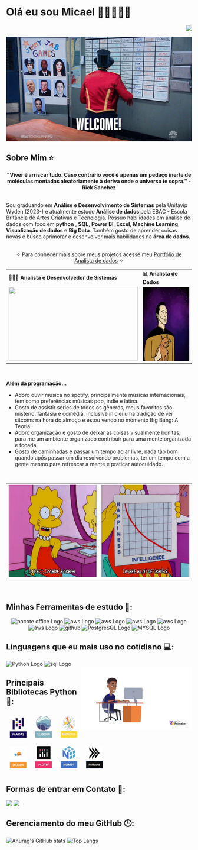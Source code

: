 # Olá eu sou Micael 👋🏽👨🏽‍💻
<!-- contador de visitas -->
<img align="right" src="https://komarev.com/ghpvc/?username=micaellimaj&color=0000FF"><br>
</div>
<!--fim contador -->

<!-- GIF B99 -->
<div align="center">
 <td><img src="WELCOME.gif" width="700" style="display: block; margin: 0 auto;" alt="B99"> </td>
  </div>
<!-- FIM GIF B99 -->

<!-- Sobre me -->

## Sobre Mim ⭐️

<div align='center'>
  <b>"Viver é arriscar tudo. Caso contrário você é apenas um pedaço inerte de moléculas montadas aleatoriamente à deriva onde o universo te sopra." - Rick Sanchez</b>
</div><br>

Sou graduando em <b>Análise e Desenvolvimento de Sistemas</b> pela Unifavip Wyden (2023-) e atualmente estudo <b> Análise de dados </b> pela EBAC - Escola Britância de Artes Criativas e Tecnologia. Possuo habilidades em análise de dados com foco em <b>python</b> , <b>SQL</b>, <b>Power BI</b>, <b>Excel</b>, <b>Machine Learning</b>, <b>Visualização de dados</b> e <b>Big Data</b>. Também gosto de aprender coisas novas e busco aprimorar e desenvolver mais habilidades  na <b>área de dados</b>.
<br><br>

<div align='center'>

✧ Para conhecer mais sobre meus projetos acesse meu [Portfólio de Analista de dados](https://bit.ly/Micael-Lima-Analista-de-dados-Portfolio) ✧

</div>


<!-- Fim sobre me -->

<!-- Areas de estudo -->
<div align="center">
  <table>
    <tr>
      <td><b>👨🏽‍🎓 Analista e Desenvolvedor de Sistemas </b></td>
      <td><b>📊 Analista de Dados</b></td>
    </tr>
    <tr>
      <td><img src="theoffice.gif" width="350px" height="200px"></td>
      <td><img src="DataAnalytics.gif" width="350px" height="200px"> </td>
    </tr>
  </table>
</div>
<br>
<!-- Fim áreas de estudo -->

<!-- Sobre me-->

<b>Além da programação...</b>


- Adoro ouvir música no spotify, principalmente músicas internacionais, tem como preferências músicas pop, indie e latina.
- Gosto de assistir series de todos os gêneros, meus favoritos são mistério, fantasia e comédia, inclusive iniciei uma tradição de ver sitcoms na hora do almoço e estou vendo no momento Big Bang: A Teoria. 
- Adoro organização e gosto de deixar as coisas visualmente bonitas, para me um ambiente organizado contribuir para uma mente organizada e focada. 
- Gosto de caminhadas e passar um tempo ao ar livre, nada tão bom quando após passar um dia resolvendo problemas, ter um tempo com a gente mesmo para refrescar a mente e praticar autocuidado. 
<br>
<!-- Fim Sobre me-->



<!-- Lisa Simpsnos -->
<div align="center">
  <table>
    <tr>
      <td><img src="lisa1.gif"  width="350px" height="250px"></td>
      <td><img src="lisa2.gif"  width="350px" height="250px"></td>
    </tr>
  </table>
</div>
<br>
<!-- Fim Lisa -->

</div>

## Minhas Ferramentas de estudo 📶:
<div align='center'>       
<img src="https://img.shields.io/badge/Microsoft_Office-D83B01?style=for-the-badge&logo=microsoft-office&logoColor=white" alt="pacote office Logo">
<img src="https://img.shields.io/badge/Amazon_AWS-FF9900?style=for-the-badge&logo=amazonaws&logoColor=white" alt="aws Logo">
<img src="https://img.shields.io/badge/Colab-F9AB00?style=for-the-badge&logo=googlecolab&color=525252" alt="aws Logo">
<img src="https://img.shields.io/badge/PyCharm-000000.svg?&style=for-the-badge&logo=PyCharm&logoColor=white" alt="aws Logo">
<img src="https://img.shields.io/badge/Visual_Studio_Code-0078D4?style=for-the-badge&logo=visual%20studio%20code&logoColor=white" alt="aws Logo">
<img src="https://img.shields.io/badge/GIT-E44C30?style=for-the-badge&logo=git&logoColor=white" alt="aws Logo">
<img src="https://img.shields.io/badge/GitHub-100000?style=for-the-badge&logo=github&logoColor=white" alt="github">
<img src="https://img.shields.io/badge/PostgreSQL-316192?style=for-the-badge&logo=postgresql&logoColor=white" alt="PostgreSQL Logo">
<img src="https://img.shields.io/badge/MySQL-005C84?style=for-the-badge&logo=mysql&logoColor=white" alt="MYSQL Logo">

</div>  

##  Linguagens que eu mais uso no cotidiano 💻:
<div>
    <img src="https://cdn-icons-png.flaticon.com/128/5968/5968350.png" alt="Python Logo"  width="50px">
    <img src="https://cdn-icons-png.flaticon.com/128/9544/9544010.png" alt="sql Logo"  width="50px">
    
    
</div>
<!-- Meu avatar -->
<img src="6R3DBD98CYA3EAV0.gif" min-width="300px" max-width="300px" width="300px" align="right" alt="meu avatar">
<!-- Fim Avatar -->


## Principais Bibliotecas Python 🐍: 
<div  align="left">
<img src="Imagem1-pandas.jpg"  width="45" height="60" alt="pandas logo"  hspace="10" vspace="10">
<img src="Imagem2-seaborn.jpg"  width="45" height="60"  alt="seaborn logo"  hspace="10" vspace="10">
<img src="Imagem3-matplotlib.jpg"  width="45" height="60" alt="matplotlib logo"  hspace="10" vspace="10">
<img src="Imagem4-sklearn.jpg"  width="45" height="60"  alt="sklearn logo"  hspace="10" vspace="10">
<img src="Imagem5-plotly.jpg"  width="45" height="60"  alt="plotly logo"  hspace="10" vspace="10">
<img src="Imagem6-Numpy.jpg"  width="45" height="60"  alt="numpy logo"  hspace="10" vspace="10">
<img src="pyarrow2.jpg"  width="45" height="60"  alt="pyarrow Logo" hspace="10" vspace="10">
</div>


## Formas de entrar em Contato 🙏:

[<img src="https://cdn-icons-png.flaticon.com/128/145/145807.png" width="50"/>](https://www.linkedin.com/in/micael-jos%C3%A9-67194719b/)
[<img src="https://cdn-icons-png.flaticon.com/128/2504/2504727.png" width="50"/>](mailto:micaeljose144@gmail.com)



## Gerenciamento do meu GitHub 🕒:

![Anurag's GitHub stats](https://github-readme-stats.vercel.app/api?username=micaellimaj&theme=holi)
[![Top Langs](https://github-readme-stats.vercel.app/api/top-langs/?username=micaellimaj&layout=donut&theme=holi)](https://github.com/anuraghazra/github-readme-stats)
          
</div>



           
          
